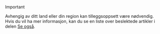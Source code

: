 > [!IMPORTANT]
> Avhengig av ditt land eller din region kan tilleggsoppsett være nødvendig. Hvis du vil ha mer informasjon, kan du se en liste over beslektede artikler i delen [Se også](#see-also).  